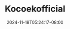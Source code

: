 --- 
title: "Kocoekofficial"
description: "video   Kocoekofficial simontok durasi panjang terbaru"
date: 2024-11-18T05:24:17-08:00
file_code: "tjdybbzi8u2e"
draft: false
cover: "nd96cu1uo03mk9lb.jpg"
tags: ["Kocoekofficial", "bokep-indo", "bokep-viral", "bokep-ig"]
length: 299
fld_id: "1398453"
foldername: "ABG putih mulus"
categories: ["ABG putih mulus"]
views: 47
---